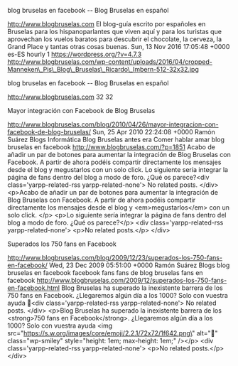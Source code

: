 blog bruselas en facebook -- Blog Bruselas en español

http://www.blogbruselas.com El blog-guía escrito por españoles en
Bruselas para los hispanoparlantes que viven aquí y para los turistas
que aprovechan los vuelos baratos para descubrir el chocolate, la
cerveza, la Grand Place y tantas otras cosas buenas. Sun, 13 Nov 2016
17:05:48 +0000 es-ES hourly 1 https://wordpress.org/?v=4.7.3
http://www.blogbruselas.com/wp-content/uploads/2016/04/cropped-Manneken\_Pis\_Blog\_Bruselas\_Ricardo\_Imbern-512-32x32.jpg

blog bruselas en facebook -- Blog Bruselas en español

http://www.blogbruselas.com 32 32

Mayor integración con Facebook de Blog Bruselas

http://www.blogbruselas.com/blog/2010/04/26/mayor-integracion-con-facebook-de-blog-bruselas/
Sun, 25 Apr 2010 22:24:08 +0000 Ramón Suárez Blogs Informática Blog
Bruselas antes era Comer hablar amar blog bruselas en facebook
http://www.blogbruselas.com/?p=1851 Acabo de añadir un par de botones
para aumentar la integración de Blog Bruselas con Facebook. A partir de
ahora podéis compartir directamente los mensajes desde el blog y
megustarlos con un solo click. Lo siguiente sería integrar la página de
fans dentro del blog a modo de foro. ¿Qué os parece?\<div
class=\'yarpp-related-rss yarpp-related-none\'\> No related posts.
\</div\> \<p\>Acabo de añadir un par de botones para aumentar la
integración de Blog Bruselas con Facebook. A partir de ahora podéis
compartir directamente los mensajes desde el blog y
\<em\>megustarlos\</em\> con un solo click. \</p\> \<p\>Lo siguiente
sería integrar la página de fans dentro del blog a modo de foro. ¿Qué os
parece?\</p\> \<div class=\'yarpp-related-rss yarpp-related-none\'\>
\<p\>No related posts.\</p\> \</div\>

Superados los 750 fans en Facebook

http://www.blogbruselas.com/blog/2009/12/23/superados-los-750-fans-en-facebook/
Wed, 23 Dec 2009 05:51:00 +0000 Ramón Suárez Blogs blog bruselas en
facebook facebook fans fans de blog bruselas fans en facebook
http://www.blogbruselas.com/2009/12/superados-los-750-fans-en-facebook.html
Blog Bruselas ha superado la inexistente barrera de los 750 fans en
Facebook. ¿Llegaremos algún día a los 1000? Solo con vuestra ayuda
🙂\<div class=\'yarpp-related-rss yarpp-related-none\'\> No related
posts. \</div\> \<p\>Blog Bruselas ha superado la inexistente barrera de
los \<strong\>750 fans en Facebook\</strong\>. ¿Llegaremos algún día a
los 1000? Solo con vuestra ayuda \<img
src=\"https://s.w.org/images/core/emoji/2.2.1/72x72/1f642.png\"
alt=\"🙂\" class=\"wp-smiley\" style=\"height: 1em; max-height: 1em;\"
/\>\</p\> \<div class=\'yarpp-related-rss yarpp-related-none\'\> \<p\>No
related posts.\</p\> \</div\>
